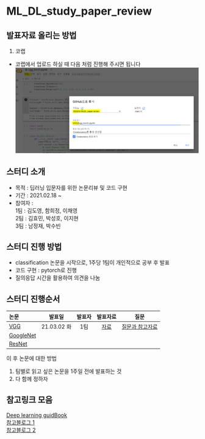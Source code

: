 # ML_DL_study_paper_review
## 발표자료 올리는 방법 
1. 코랩 
- 코랩에서 업로드 하실 때 다음 처럼 진행해 주시면 됩니다
![Colab에서 다음과 같이 경로를 지정해서 올려주세요](https://github.com/MDSKR/MLDL_paper-review/blob/main/VGG/img/img.png)

## 스터디 소개
- 목적 : 딥러닝 입문자를 위한 논문리뷰 및 코드 구현
- 기간 : 2021.02.18 ~
- 참여자 : <br>
1팀 : 김도영, 함희정, 이채영<br>
2팀 : 김효민, 박성호, 이지현<br>
3팀 : 남정재, 박수빈<br>

## 스터디 진행 방법
- classification 논문을 시작으로, 1주당 1팀이 개인적으로 공부 후 발표
- 코드 구현 : pytorch로 진행
- 질의응답 시간을 활용하여 의견을 나눔

## 스터디 진행순서
| 논문 | 발표일 | 발표자 | 발표자료 | 질문 |
|:----------------------------|:----------------------------:|:--------------------:|:-------------------:|:-----------------:|
| [VGG](https://arxiv.org/pdf/1409.1556.pdf) |21.03.02 화|1팀|[자료](https://github.com/MDSKR/MLDL_paper-review/blob/main/VGG/VGG.pdf)|[질문과 참고자료](https://github.com/MDSKR/MLDL_paper-review/blob/main/VGG)|
| [GoogleNet](https://static.googleusercontent.com/media/research.google.com/ko//pubs/archive/43022.pdf) ||||
| [ResNet](https://arxiv.org/pdf/1512.03385.pdf) ||||

이 후 논문에 대한 방법
1. 팀별로 읽고 싶은 논문을 1주일 전에 발표하는 것
2. 다 함께 정하자

## 참고링크 모음
[Deep learning guidBook](https://hoya012.github.io/blog/deeplearning-classification-guidebook-1/)<br>
[참고블로그 1](https://bskyvision.com/504)<br>
[참고블로그 2](https://blog.naver.com/laonple/220738560542)
